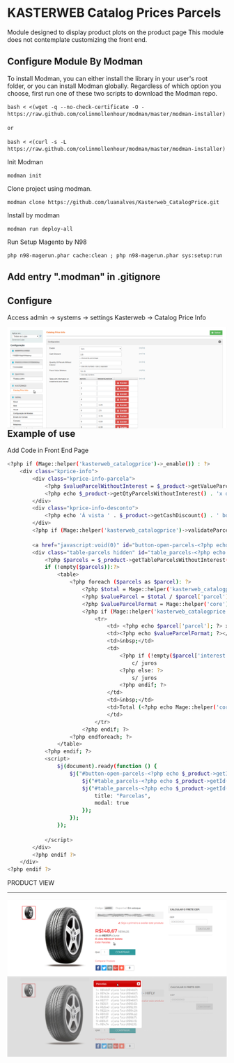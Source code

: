 # KASTERWEB Catalog Prices Parcels
Module designed to display product plots on the product page
This module does not contemplate customizing the front end.

## Configure Module By Modman

To install Modman, you can either install the library in your user's root folder, or you can install Modman globally.
Regardless of which option you choose, first run one of these two scripts to download the Modman repo.
```
bash < <(wget -q --no-check-certificate -O - https://raw.github.com/colinmollenhour/modman/master/modman-installer)

or

bash < <(curl -s -L https://raw.github.com/colinmollenhour/modman/master/modman-installer)
```

Init Modman
 ```
modman init
 ```
 
Clone project using modman.
 ```
modman clone https://github.com/luanalves/Kasterweb_CatalogPrice.git
 ```
Install by modman
 ```
modman run deploy-all
 ```
 Run Setup Magento by N98
 
 ```
php n98-magerun.phar cache:clean ; php n98-magerun.phar sys:setup:run
 ```
## Add entry ".modman" in .gitignore


## Configure 
Access
admin -> systems -> settings
Kasterweb -> Catalog Price Info

<img align="right" src="doc/images/kasterweb-catalogpriceparcels-admin.png" />


## Example of use
Add Code in Front End Page
```sh
<?php if (Mage::helper('kasterweb_catalogprice')->_enable()) : ?>
    <div class="kprice-info">
        <div class="kprice-info-parcela">
            <?php $valueParcelWithoutInterest = $_product->getValueParcelWithoutInterest() ;?>
            <?php echo $_product->getQtyParcelsWithoutInterest() . 'x de <b>' .$valueParcelWithoutInterest . '</b> s/ juros <br />'; ?>
        </div>
        <div class="kprice-info-desconto">
            <?php echo 'Á vista ' . $_product->getCashDiscount() . ' boleto <br />'; ?>
        </div>
        <?php if (Mage::helper('kasterweb_catalogprice')->validateParcelValueMinimun($_finalPrice)): ?>

        <a href="javascript:void(0)" id="button-open-parcels-<?php echo $_product->getId();?>">Exibir Parcelas</a>
        <div class="table-parcels hidden" id="table_parcels-<?php echo $_product->getId();?>">
            <?php $parcels = $_product->getTableParcelsWithoutInterest();
            if (!empty($parcels)):?>
                <table>
                    <?php foreach ($parcels as $parcel): ?>
                        <?php $total = Mage::helper('kasterweb_catalogprice')->calculateInterest($parcel['interest'], $_finalPrice); ?>
                        <?php $valueParcel = $total / $parcel['parcel']; ?>
                        <?php $valueParcelFormat = Mage::helper('core')->currency($total / $parcel['parcel'], true, false); ?>
                        <?php if (Mage::helper('kasterweb_catalogprice')->validateParcelValueMinimun($valueParcel)): ?>
                            <tr>
                                <td> <?php echo $parcel['parcel']; ?> x</td>
                                <td><?php echo $valueParcelFormat; ?></td>
                                <td>&nbsp;</td>
                                <td>
                                    <?php if (!empty($parcel['interest'])): ?>
                                        c/ juros
                                    <?php else: ?>
                                        s/ juros
                                    <?php endif; ?>
                                </td>
                                <td>&nbsp;</td>
                                <td>Total (<?php echo Mage::helper('core')->currency($total, true, false) ?>)
                                </td>
                            </tr>
                        <?php endif; ?>
                    <?php endforeach; ?>
                </table>
            <?php endif; ?>
            <script>
                $j(document).ready(function () {
                    $j("#button-open-parcels-<?php echo $_product->getId();?>").on("click", function () {
                        $j("#table_parcels-<?php echo $_product->getId();?>").removeClass('hidden');
                        $j("#table_parcels-<?php echo $_product->getId();?>").dialog({
                            title: "Parcelas",
                            modal: true
                        });
                    });
                });

            </script>
        </div>
        <?php endif ?>
    </div>
<?php endif ?>
```


PRODUCT VIEW
<hr />


<img align="right" src="doc/images/kasterweb-catalogpriceparcels-front1.png" />
<img align="right" src="doc/images/kasterweb-catalogpriceparcels-front2.png" />